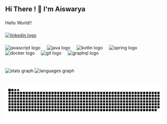 <h2 align="left">Hi  There ! 👋 I'm Aiswarya</h2>

###

<p align="left">Hello World!!</p>

###

<div align="left">
  <a href="https://in.linkedin.com/in/aiswarya-p-m-7069a4146" target="_blank">
    <img src="https://raw.githubusercontent.com/maurodesouza/profile-readme-generator/master/src/assets/icons/social/linkedin/default.svg" width="52" height="40" alt="linkedin logo"  />
  </a>
</div>

###

<div align="left">
  <img src="https://cdn.jsdelivr.net/gh/devicons/devicon/icons/javascript/javascript-original.svg" height="40" alt="javascript logo"  />
  <img width="12" />
  <img src="https://cdn.jsdelivr.net/gh/devicons/devicon/icons/java/java-original.svg" height="40" alt="java logo"  />
  <img width="12" />
  <img src="https://cdn.jsdelivr.net/gh/devicons/devicon/icons/kotlin/kotlin-original.svg" height="40" alt="kotlin logo"  />
  <img width="12" />
  <img src="https://cdn.jsdelivr.net/gh/devicons/devicon/icons/spring/spring-original.svg" height="40" alt="spring logo"  />
  <img width="12" />
  <img src="https://cdn.simpleicons.org/docker/2496ED" height="40" alt="docker logo"  />
  <img width="12" />
  <img src="https://cdn.simpleicons.org/git/F05032" height="40" alt="git logo"  />
  <img width="12" />
  <img src="https://cdn.simpleicons.org/graphql/E10098" height="40" alt="graphql logo"  />
</div>

###

<br clear="both">

<div align="left">
  <img src="https://github-readme-stats.vercel.app/api?username=aishuarya&hide_title=false&hide_rank=false&show_icons=true&include_all_commits=true&count_private=true&disable_animations=false&theme=dracula&locale=en&hide_border=false&order=1" height="150" alt="stats graph"  />
  <img src="https://github-readme-stats.vercel.app/api/top-langs?username=aishuarya&locale=en&hide_title=false&layout=compact&card_width=320&langs_count=6&theme=dracula&hide_border=false&order=2" height="151" alt="languages graph"  />
</div>

###

<br clear="both">

<img src="https://raw.githubusercontent.com/aishuarya/aishuarya/output/snake.svg" alt="Snake animation" />

###
